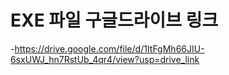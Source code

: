 # EXE 파일 구글드라이브 링크
-https://drive.google.com/file/d/1ItFgMh66JIU-6sxUWJ_hn7RstUb_4qr4/view?usp=drive_link
